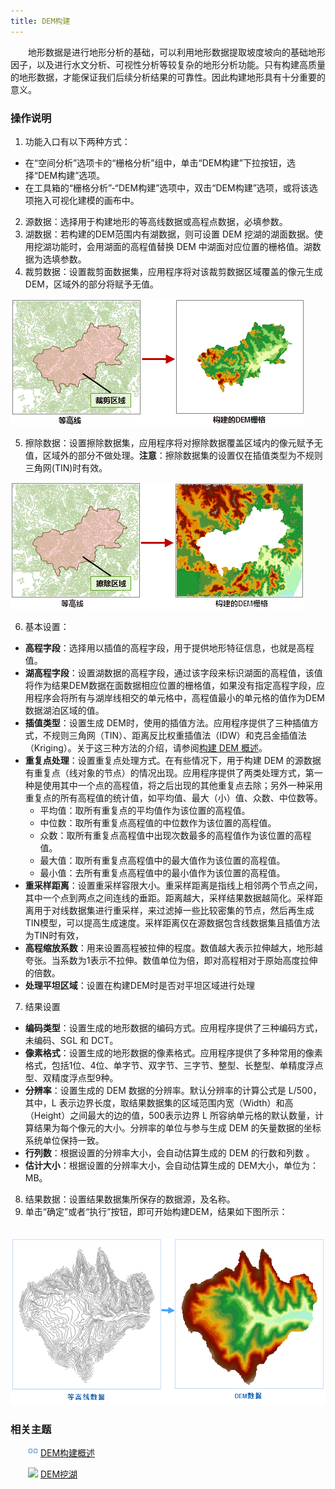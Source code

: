 ```yaml
---
title: DEM构建
---
```


　　地形数据是进行地形分析的基础，可以利用地形数据提取坡度坡向的基础地形因子，以及进行水文分析、可视性分析等较复杂的地形分析功能。只有构建高质量的地形数据，才能保证我们后续分析结果的可靠性。因此构建地形具有十分重要的意义。

### 操作说明

1. 功能入口有以下两种方式：
  - 在“空间分析”选项卡的“栅格分析”组中，单击“DEM构建”下拉按钮，选择“DEM构建”选项。
  - 在工具箱的“栅格分析”-“DEM构建”选项中，双击“DEM构建”选项，或将该选项拖入可视化建模的画布中。
2. 源数据：选择用于构建地形的等高线数据或高程点数据，必填参数。
3. 湖数据：若构建的DEM范围内有湖数据，则可设置 DEM 挖湖的湖面数据。使用挖湖功能时，会用湖面的高程值替换 DEM 中湖面对应位置的栅格值。湖数据为选填参数。
4. 裁剪数据：设置裁剪面数据集，应用程序将对该裁剪数据区域覆盖的像元生成 DEM，区域外的部分将赋予无值。

  ![](img/Clip.png)

5. 擦除数据：设置擦除数据集，应用程序将对擦除数据覆盖区域内的像元赋予无值，区域外的部分不做处理。**注意**：擦除数据集的设置仅在插值类型为不规则三角网(TIN)时有效。

  ![](img/Erase.png)

6. 基本设置：
  - **高程字段**：选择用以插值的高程字段，用于提供地形特征信息，也就是高程值。
  - **湖高程字段**：设置湖数据的高程字段，通过该字段来标识湖面的高程值，该值将作为结果DEM数据在面数据相应位置的栅格值，如果没有指定高程字段，应用程序会将所有与湖岸线相交的单元格中，高程值最小的单元格的值作为DEM数据湖泊区域的值。
  - **插值类型**：设置生成 DEM时，使用的插值方法。应用程序提供了三种插值方式，不规则三角网（TIN）、距离反比权重插值法（IDW）和克吕金插值法（Kriging）。关于这三种方法的介绍，请参阅[构建 DEM 概述](AboutTerrainBuilder.html)。 
  - **重复点处理**：设置重复点处理方式。在有些情况下，用于构建 DEM  的源数据有重复点（线对象的节点）的情况出现。应用程序提供了两类处理方式，第一种是使用其中一个点的高程值，将之后出现的其他重复点去除；另外一种采用重复点的所有高程值的统计值，如平均值、最大（小）值、众数、中位数等。 
     - 平均值：取所有重复点的平均值作为该位置的高程值。
     - 中位数：取所有重复点高程值的中位数作为该位置的高程值。
     - 众数：取所有重复点高程值中出现次数最多的高程值作为该位置的高程值。
     - 最大值：取所有重复点高程值中的最大值作为该位置的高程值。
     - 最小值：去所有重复点高程值中的最小值作为该位置的高程值。
  - **重采样距离**：设置重采样容限大小。重采样距离是指线上相邻两个节点之间，其中一个点到两点之间连线的垂距。距离越大，采样结果数据越简化。采样距离用于对线数据集进行重采样，来过滤掉一些比较密集的节点，然后再生成TIN模型，可以提高生成速度。采样距离仅在源数据包含线数据集且插值方法为TIN时有效，
  - **高程缩放系数**：用来设置高程被拉伸的程度。数值越大表示拉伸越大，地形越夸张。当系数为1表示不拉伸。数值单位为倍，即对高程相对于原始高度拉伸的倍数。 
  - **处理平坦区域**：设置在构建DEM时是否对平坦区域进行处理

7. 结果设置
  - **编码类型**：设置生成的地形数据的编码方式。应用程序提供了三种编码方式，未编码、SGL 和 DCT。
  - **像素格式**：设置生成的地形数据的像素格式。应用程序提供了多种常用的像素格式，包括1位、4位、单字节、双字节、三字节、整型、长整型、单精度浮点型、双精度浮点型9种。
  - **分辨率**：设置生成的 DEM 数据的分辨率。默认分辨率的计算公式是 L/500，其中，L 表示边界长度，取结果数据集的区域范围内宽（Width）和高（Height）之间最大的边的值，500表示边界 L 所容纳单元格的默认数量，计算结果为每个像元的大小。分辨率的单位与参与生成 DEM 的矢量数据的坐标系统单位保持一致。 
  - **行列数**：根据设置的分辨率大小，会自动估算生成的 DEM 的行数和列数 。
  - **估计大小**：根据设置的分辨率大小，会自动估算生成的 DEM大小，单位为：MB。
8. 结果数据：设置结果数据集所保存的数据源，及名称。
9. 单击“确定”或者“执行”按钮，即可开始构建DEM，结果如下图所示：

　　![](img/TerrainBuilder.png)


### 相关主题


　　![](../img/smalltitle.png) [DEM构建概述](AboutTerrainBuilder.html)

　　![](img/smalltitle.png) [DEM挖湖](Datafuse.html)


